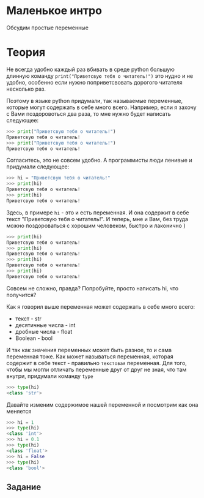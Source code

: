 # Маленькое интро
Обсудим простые переменные

# Теория
Не всегда удобно каждый раз вбивать в среде python большую длинную команду `print("Приветсвую тебя о читатель!")` это нудно и не удобно, особенно если нужно поприветсвовать дорогого читателя несколько раз.

Поэтому в языке python придумали, так называемые переменные, которые могут содержать в себе много всего.
Например, если я захочу с Вами поздоровоться два раза, то мне нужно будет написать следующее:
```python
>>> print("Приветсвую тебя о читатель!")
Приветсвую тебя о читатель!
>>> print("Приветсвую тебя о читатель!")
Приветсвую тебя о читатель!
```

Согласитесь, это не совсем удобно. А программисты люди ленивые и придумали следующее:
```python
>>> hi = "Приветсвую тебя о читатель!"
>>> print(hi)
Приветсвую тебя о читатель!
>>> print(hi)
Приветсвую тебя о читатель!
```

Здесь, в примере `hi` - это и есть переменная. И она содержит в себе текст "Приветсвую тебя о читатель!". И теперь, мне и Вам, без труда можно поздороваться с хорошим человеком, быстро и лаконично )
```python
>>> print(hi)
Приветсвую тебя о читатель!
>>> print(hi)
Приветсвую тебя о читатель!
>>> print(hi)
Приветсвую тебя о читатель!
>>> print(hi)
Приветсвую тебя о читатель!
```

Совсем не сложно, правда? Попробуйте, просто написать hi, что получится?

Как я говорил выше переменная может содержать в себе много всего:
* текст - str 
* десятичные числа - int
* дробные числа - float
* Boolean - bool

И так как значения переменных может быть разное, то и сама переменная тоже. Как может называться переменная, которая содержит в себе текст - правильно `текстовая` переменная. 
Для того, чтобы мы могли отличать переменные друг от друг не зная, что там внутри, придумали команду `type`
```python
>>> type(hi)
<class 'str'>
```   
Давайте изменим содержимое нашей переменной и посмотрим как она меняется
```python
>>> hi = 1
>>> type(hi)
<class 'int'>
>>> hi = 0.1
>>> type(hi)
<class 'float'>
>>> hi = False
>>> type(hi)
<class 'bool'>
```

## Задание 


